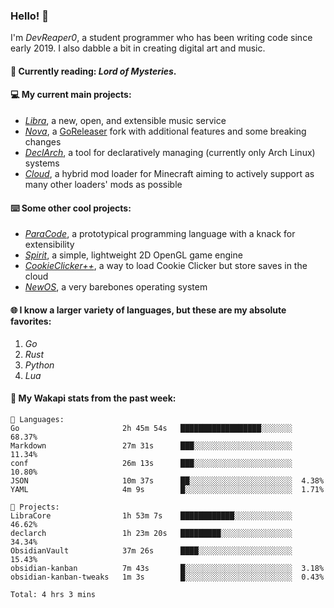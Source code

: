 ### Hello! 👋

I'm _DevReaper0_, a student programmer who has been writing code since early 2019. I also dabble a bit in creating digital art and music.

#### 📖 Currently reading: *Lord of Mysteries*.

#### 💻 My current main projects:

-   _[Libra](https://github.com/LibraMusic)_, a new, open, and extensible music service
-   _[Nova](https://github.com/LibraMusic/Nova)_, a [GoReleaser](https://github.com/goreleaser/goreleaser) fork with additional features and some breaking changes
-   _[DeclArch](https://github.com/DevReaper0/declarch)_, a tool for declaratively managing (currently only Arch Linux) systems
-   _[Cloud](https://github.com/CloudLoaderMC/CloudLoader)_, a hybrid mod loader for Minecraft aiming to actively support as many other loaders' mods as possible

#### ⌨️ Some other cool projects:

-   _[ParaCode](https://github.com/ParaCodeLang/ParaCode)_, a prototypical programming language with a knack for extensibility
-   _[Spirit](https://gitlab.com/DevReaper0/SpiritEngine)_, a simple, lightweight 2D OpenGL game engine
-   _[CookieClicker++](https://github.com/DevReaper0/CookieClickerPlusPlus)_, a way to load Cookie Clicker but store saves in the cloud
-   _[NewOS](https://github.com/DevReaper0/NewOS)_, a very barebones operating system

#### 🌐 I know a larger variety of languages, but these are my absolute favorites:

1. _Go_
2. _Rust_
3. _Python_
4. _Lua_

#### 📡 My Wakapi stats from the past week:

```text
💾 Languages:
Go                       2h 45m 54s   ██████████████████░░░░░░░  68.37%
Markdown                 27m 31s      ███░░░░░░░░░░░░░░░░░░░░░░  11.34%
conf                     26m 13s      ███░░░░░░░░░░░░░░░░░░░░░░  10.80%
JSON                     10m 37s      ██░░░░░░░░░░░░░░░░░░░░░░░  4.38%
YAML                     4m 9s        █░░░░░░░░░░░░░░░░░░░░░░░░  1.71%

💼 Projects:
LibraCore                1h 53m 7s    ████████████░░░░░░░░░░░░░  46.62%
declarch                 1h 23m 20s   █████████░░░░░░░░░░░░░░░░  34.34%
ObsidianVault            37m 26s      ████░░░░░░░░░░░░░░░░░░░░░  15.43%
obsidian-kanban          7m 43s       █░░░░░░░░░░░░░░░░░░░░░░░░  3.18%
obsidian-kanban-tweaks   1m 3s        █░░░░░░░░░░░░░░░░░░░░░░░░  0.43%

Total: 4 hrs 3 mins
```
